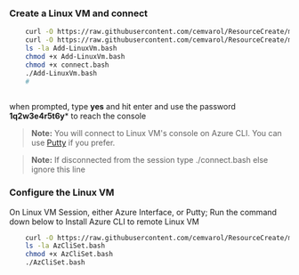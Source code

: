 ### Create a Linux VM and connect

```sh
    curl -O https://raw.githubusercontent.com/cemvarol/ResourceCreate/main/Ids-Lab-Linux/Add-LinuxVm.bash
    curl -O https://raw.githubusercontent.com/cemvarol/ResourceCreate/main/Ids-Lab-Linux/connect.bash
    ls -la Add-LinuxVm.bash
    chmod +x Add-LinuxVm.bash
    chmod +x connect.bash
    ./Add-LinuxVm.bash
    #
    
```       
when prompted, type **yes** and hit enter and use the password **1q2w3e4r5t6y*** to reach the console 



> **Note:**  You will connect to Linux VM's console on Azure CLI. You can use [Putty](https://www.chiark.greenend.org.uk/~sgtatham/putty/latest.html) if you prefer. 

   > **Note:**  If disconnected from the session type  ./connect.bash else ignore this line

### Configure the Linux VM

On Linux VM Session, either Azure Interface, or Putty;
Run the command down below to Install Azure CLI to remote Linux VM


```sh
    curl -O https://raw.githubusercontent.com/cemvarol/ResourceCreate/main/Ids-Lab-Linux/AzCliSet.bash
    ls -la AzCliSet.bash
    chmod +x AzCliSet.bash
    ./AzCliSet.bash
    
    
```       
    
